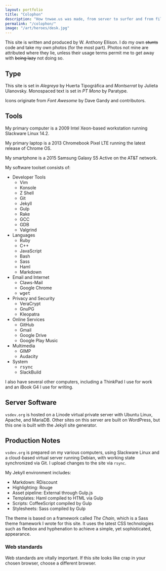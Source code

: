 ```yaml
---
layout: portfolio
title: "Colophon"
description: "How tnwae.us was made, from server to surfer and from film grains to written posts. (Photo: tnwae.us)"
permalink: "/colophon/"
image: "/art/heroes/desk.jpg"
---
```


This site is written and produced by W. Anthony Ellison.  I do my own
~~stunts~~ code and take my own photos (for the most part).  Photos not
mine are attributed where they lie, unless their usage terms permit me
to get away with ~~being lazy~~ not doing so.

## Type

This site is set in _Alegreya_ by Huerta Tipográfica and _Montserrat_ by Julieta
Ulanovsky.  Monospaced text is set in _PT Mono_ by Paratype.

Icons originate from _Font Awesome_ by Dave Gandy and contributors.

## Tools

My primary computer is a 2009 Intel Xeon-based workstation running
Slackware Linux 14.2.

My primary laptop is a 2013 Chromebook Pixel LTE running the latest
release of Chrome OS.

My smartphone is a 2015 Samsung Galaxy S5 Active on the AT&T network.

My software toolset consists of:

<ul class='chain-columnar2'>
  <li>Developer Tools
    <ul class='chain-columnar2'>
      <li>Vim
      <li>Konsole
      <li>Z Shell
      <li>Git
      <li>Jekyll
      <li>Gulp
      <li>Rake
      <li>GCC
      <li>GDB
      <li>Valgrind
    </ul>
  </li>
  <li>Languages
    <ul class='chain-columnar2'>
      <li>Ruby
      <li>C++
      <li>JavaScript
      <li>Bash
      <li>Sass
      <li>Haml
      <li>Markdown
    </ul>
  </li>
  <li>Email and Internet
    <ul>
      <li>Claws-Mail
      <li>Google Chrome
      <li><tt>wget</tt>
    </ul>
  </li>
  <li>Privacy and Security
    <ul>
      <li>VeraCrypt
      <li>GnuPG
      <li>Kleopatra
    </ul>
  </li>
  <li>Online Services
    <ul>
      <li>GitHub
      <li>Gmail
      <li>Google Drive
      <li>Google Play Music
    </ul>
  </li>
  <li>Multimedia
    <ul>
      <li>GIMP
      <li>Audacity
    </ul>
  </li>
  <li>System
    <ul>
      <li><tt>rsync</tt>
      <li>SlackBuild
    </ul>
  </li>
</ul>

I also have several other computers, including a ThinkPad I use for work
and an iBook G4 I use for writing.

## Server Software

`vsdev.org` is hosted on a Linode virtual private server with Ubuntu Linux,
Apache, and MariaDB.  Other sites on this server are built on WordPress, but
this one is built with the Jekyll site generator.

## Production Notes

`vsdev.org` is prepared on my various computers, using Slackware Linux and a
cloud-based virtual server running Debian, with working state synchronized via
Git.  I upload changes to the site via `rsync`.

My Jekyll environment includes:

* Markdown: RDiscount
* Highlighting: Rouge
* Asset pipeline: External through Gulp.js
* Templates: Haml compiled to HTML via Gulp
* Scripts: CoffeeScript compiled by Gulp
* Stylesheets: Sass compiled by Gulp

The theme is based on a framework called _The Chain_, which is a Sass theme
framework I wrote for this site.  It uses the latest CSS technologies such as
flexbox and hyphenation to achieve a simple, yet sophisticated, appearance.

### Web standards

Web standards are vitally important.  If this site looks like crap in your
chosen browser, choose a different browser.
